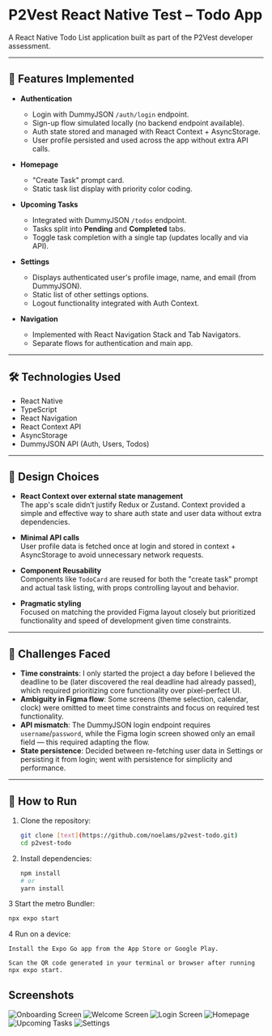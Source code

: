 # P2Vest React Native Test – Todo App

A React Native Todo List application built as part of the P2Vest developer assessment.

---

## 📱 Features Implemented

- **Authentication**
  - Login with DummyJSON `/auth/login` endpoint.
  - Sign-up flow simulated locally (no backend endpoint available).
  - Auth state stored and managed with React Context + AsyncStorage.
  - User profile persisted and used across the app without extra API calls.
- **Homepage**
  - "Create Task" prompt card.
  - Static task list display with priority color coding.
- **Upcoming Tasks**

  - Integrated with DummyJSON `/todos` endpoint.
  - Tasks split into **Pending** and **Completed** tabs.
  - Toggle task completion with a single tap (updates locally and via API).

- **Settings**

  - Displays authenticated user's profile image, name, and email (from DummyJSON).
  - Static list of other settings options.
  - Logout functionality integrated with Auth Context.

- **Navigation**
  - Implemented with React Navigation Stack and Tab Navigators.
  - Separate flows for authentication and main app.

---

## 🛠 Technologies Used

- React Native
- TypeScript
- React Navigation
- React Context API
- AsyncStorage
- DummyJSON API (Auth, Users, Todos)

---

## 🎨 Design Choices

- **React Context over external state management**  
  The app's scale didn’t justify Redux or Zustand. Context provided a simple and effective way to share auth state and user data without extra dependencies.
- **Minimal API calls**  
  User profile data is fetched once at login and stored in context + AsyncStorage to avoid unnecessary network requests.

- **Component Reusability**  
  Components like `TodoCard` are reused for both the "create task" prompt and actual task listing, with props controlling layout and behavior.

- **Pragmatic styling**  
  Focused on matching the provided Figma layout closely but prioritized functionality and speed of development given time constraints.

---

## 🚧 Challenges Faced

- **Time constraints**: I only started the project a day before I believed the deadline to be (later discovered the real deadline had already passed), which required prioritizing core functionality over pixel-perfect UI.
- **Ambiguity in Figma flow**: Some screens (theme selection, calendar, clock) were omitted to meet time constraints and focus on required test functionality.
- **API mismatch**: The DummyJSON login endpoint requires `username`/`password`, while the Figma login screen showed only an email field — this required adapting the flow.
- **State persistence**: Decided between re-fetching user data in Settings or persisting it from login; went with persistence for simplicity and performance.

---

## 📂 How to Run

1. Clone the repository:

   ```bash
   git clone [text](https://github.com/noelams/p2vest-todo.git)
   cd p2vest-todo

   ```

2. Install dependencies:
   ```bash
   npm install
   # or
   yarn install
   ```

3 Start the metro Bundler:

```bash
npx expo start
```

4 Run on a device:

    Install the Expo Go app from the App Store or Google Play.

    Scan the QR code generated in your terminal or browser after running npx expo start.

## Screenshots

![Onboarding Screen](./screenshots/onboard.jpg)
![Welcome Screen](./screenshots/welcome.jpg)
![Login Screen](./screenshots/login.jpg)
![Homepage](./screenshots/homepage.jpg)
![Upcoming Tasks](./screenshots/upcoming.jpg)
![Settings](./screenshots/settings.jpg)

